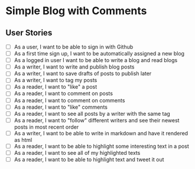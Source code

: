 # Simple Blog with Comments

## User Stories

- [ ] As a user, I want to be able to sign in with Github
- [ ] As a first time sign up, I want to be automatically assigned a new blog
- [ ] As a logged in user I want to be able to write a blog and read blogs
- [ ] As a writer, I want to write and publish blog posts
- [ ] As a writer, I want to save drafts of posts to publish later
- [ ] As a writer, I want to tag my posts
- [ ] As a reader, I want to "like" a post
- [ ] As a reader, I want to comment on posts
- [ ] As a reader, I want to comment on comments
- [ ] As a reader, I want to "like" comments
- [ ] As a reader, I want to see all posts by a writer with the same tag
- [ ] As a reader, I want to "follow" different writers and see their newest posts in most recent order
- [ ] As a writer, I want to be able to write in markdown and have it rendered as html
- [ ] As a reader, I want to be able to highlight some interesting text in a post
- [ ] As a reader, I want to see all of my highlighted texts
- [ ] As a reader, I want to be able to highlight text and tweet it out
